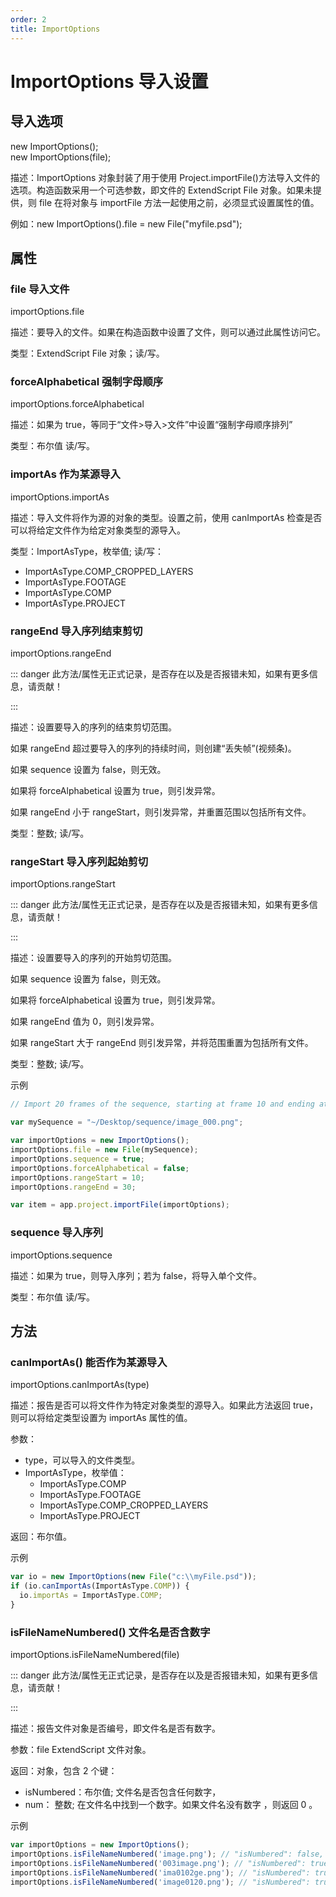 ```yaml
---
order: 2
title: ImportOptions
---
```


# ImportOptions 导入设置

## 导入选项

new ImportOptions();  
new ImportOptions(file);

描述：ImportOptions 对象封装了用于使用 Project.importFile()方法导入文件的选项。构造函数采用一个可选参数，即文件的 ExtendScript
File 对象。如果未提供，则 file 在将对象与 importFile 方法一起使用之前，必须显式设置属性的值。

例如：new ImportOptions().file = new File("myfile.psd");

## 属性

### file 导入文件

importOptions.file

描述：要导入的文件。如果在构造函数中设置了文件，则可以通过此属性访问它。

类型：ExtendScript File 对象；读/写。

### forceAlphabetical 强制字母顺序

importOptions.forceAlphabetical

描述：如果为 true，等同于“文件>导入>文件”中设置“强制字母顺序排列”

类型：布尔值 读/写。

### importAs 作为某源导入

importOptions.importAs

描述：导入文件将作为源的对象的类型。设置之前，使用 canImportAs 检查是否可以将给定文件作为给定对象类型的源导入。

类型：ImportAsType，枚举值; 读/写：

- ImportAsType.COMP_CROPPED_LAYERS
- ImportAsType.FOOTAGE
- ImportAsType.COMP
- ImportAsType.PROJECT

### rangeEnd 导入序列结束剪切

importOptions.rangeEnd

::: danger
此方法/属性无正式记录，是否存在以及是否报错未知，如果有更多信息，请贡献！

:::

描述：设置要导入的序列的结束剪切范围。

如果 rangeEnd 超过要导入的序列的持续时间，则创建“丢失帧”(视频条)。

如果 sequence 设置为 false，则无效。

如果将 forceAlphabetical 设置为 true，则引发异常。

如果 rangeEnd 小于 rangeStart，则引发异常，并重置范围以包括所有文件。

类型：整数; 读/写。

### rangeStart 导入序列起始剪切

importOptions.rangeStart

::: danger
此方法/属性无正式记录，是否存在以及是否报错未知，如果有更多信息，请贡献！

:::

描述：设置要导入的序列的开始剪切范围。

如果 sequence 设置为 false，则无效。

如果将 forceAlphabetical 设置为 true，则引发异常。

如果 rangeEnd 值为 0，则引发异常。

如果 rangeStart 大于 rangeEnd 则引发异常，并将范围重置为包括所有文件。

类型：整数; 读/写。

示例

```javascript
// Import 20 frames of the sequence, starting at frame 10 and ending at frame 30

var mySequence = "~/Desktop/sequence/image_000.png";

var importOptions = new ImportOptions();
importOptions.file = new File(mySequence);
importOptions.sequence = true;
importOptions.forceAlphabetical = false;
importOptions.rangeStart = 10;
importOptions.rangeEnd = 30;

var item = app.project.importFile(importOptions);
```

### sequence 导入序列

importOptions.sequence

描述：如果为 true，则导入序列；若为 false，将导入单个文件。

类型：布尔值 读/写。

## 方法

### canImportAs() 能否作为某源导入

importOptions.canImportAs(type)

描述：报告是否可以将文件作为特定对象类型的源导入。如果此方法返回 true，则可以将给定类型设置为 importAs 属性的值。

参数：

- type，可以导入的文件类型。
- ImportAsType，枚举值：
  - ImportAsType.COMP
  - ImportAsType.FOOTAGE
  - ImportAsType.COMP_CROPPED_LAYERS
  - ImportAsType.PROJECT

返回：布尔值。

示例

```javascript
var io = new ImportOptions(new File("c:\\myFile.psd"));
if (io.canImportAs(ImportAsType.COMP)) {
  io.importAs = ImportAsType.COMP;
}
```

### isFileNameNumbered() 文件名是否含数字

importOptions.isFileNameNumbered(file)

::: danger
此方法/属性无正式记录，是否存在以及是否报错未知，如果有更多信息，请贡献！

:::

描述：报告文件对象是否编号，即文件名是否有数字。

参数：file ExtendScript 文件对象。

返回：对象，包含 2 个键：

- isNumbered：布尔值; 文件名是否包含任何数字，
- num： 整数; 在文件名中找到一个数字。如果文件名没有数字 ，则返回 0 。

示例

```JavaScript
var importOptions = new ImportOptions();
importOptions.isFileNameNumbered('image.png'); // "isNumbered": false, "num": 0
importOptions.isFileNameNumbered('003image.png'); // "isNumbered": true, "num": 3
importOptions.isFileNameNumbered('ima0102ge.png'); // "isNumbered": true, "num": 102
importOptions.isFileNameNumbered('image0120.png'); // "isNumbered": true, "num": 120
```
